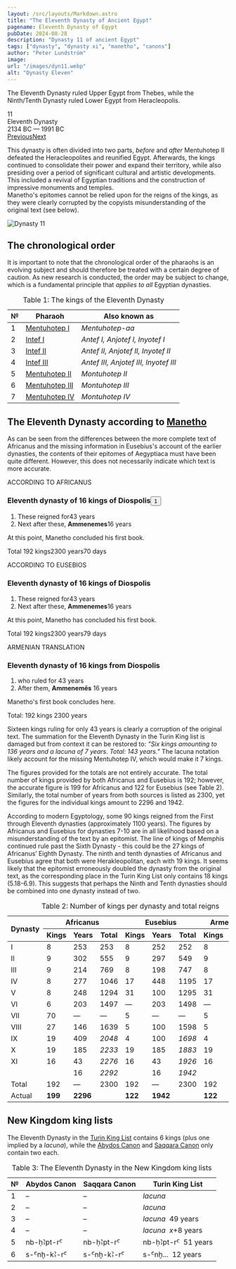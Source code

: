 ```yaml
---
layout: /src/layouts/Markdown.astro
title: "The Eleventh Dynasty of Ancient Egypt"
pagename: Eleventh Dynasty of Egypt
pubDate: 2024-08-28
description: "Dynasty 11 of ancient Egypt"
tags: ["dynasty", "dynasty xi", "manetho", "canons"]
author: "Peter Lundström"
image:
url: "/images/dyn11.webp"
alt: "Dynasty Eleven"
---
```


<p class="lead">
	The Eleventh Dynasty ruled Upper Egypt from Thebes, while the Ninth/Tenth Dynasty ruled Lower Egypt from Heracleopolis. 
</p>
<div class="dynruta float-right ml-4 mb-3 mt-4">
	<div class="flex flex-col justify-center items-center [text-shadow:_0_1px_0_rgb(255_255_255_/_20%)]">
		<div class="text-9xl font-bold [text-shadow:_0_1px_0_rgb(255_255_255_/_40%)]">11</div>
		<div>Eleventh Dynasty</div>
		<div>2134 BC &mdash; 1991 BC</div>
		<div class="w-full flex justify-between"><a href="/dynasty/10">Previous</a><a href="/dynasty/12">Next</a></div>
	</div>
</div>
<p>
	This dynasty is often divided into two parts, <i>before</i> and <i>after</i> Mentuhotep II defeated the Heracleopolites and reunified Egypt. Afterwards, the kings continued to consolidate their power and expand their territory, while also presiding over a period of significant cultural and artistic developments. This included a revival of Egyptian traditions and the construction of impressive monuments and temples.<br />Manetho's epitomes cannot be relied upon for the reigns of the kings, as they were clearly corrupted by the copyists misunderstanding of the original text (see below). 
</p>

<img class="w-full rounded-sm sm:rounded-xl my-10" src="/images/dyn11.webp" alt="Dynasty 11">
<h2 class="mt-10">The chronological order</h2>
<p>
It is important to note that the chronological order of the pharaohs is an evolving subject and should therefore be treated with a certain degree of caution. As new research is conducted, the order may be subject to change, which is a fundamental principle that <i>applies to all</i> Egyptian dynasties.
</p>

<table>
	<caption class="py-2 text-sm">Table 1: The kings of the Eleventh Dynasty</caption>
	<thead>
		<tr>
			<th scope="col" class="w-5 text-center">№</th>
			<th scope="col" class="pl-3">Pharaoh</th>
			<th scope="col" class="pl-3">Also known as</th>
		</tr>
	</thead>
	<tbody>
		<tr><td>1</td><td><a href="/pharaohs/Mentuhotep-I">Mentuhotep I</a></td><td><em>Mentuhotep-aa</em></td></tr>
		<tr><td>2</td><td><a href="/pharaohs/Intef-I">Intef I</a></td><td><em>Antef I, Anjotef I, Inyotef I</em></td></tr>
		<tr><td>3</td><td><a href="/pharaohs/Intef-II">Intef II</a></td><td><em>Antef II, Anjotef II, Inyotef II</em></td></tr>
		<tr><td>4</td><td><a href="/pharaohs/Intef-III">Intef III</a></td><td><em>Antef III, Anjotef III, Inyotef III</em></td></tr>
		<tr><td>5</td><td><a href="/pharaohs/Mentuhotep-II">Mentuhotep II</a></td><td><em>Montuhotep II</em></td></tr>
		<tr><td>6</td><td><a href="/pharaohs/Mentuhotep-III">Mentuhotep III</a></td><td><em>Montuhotep III</em></td></tr>
		<tr><td>7</td><td><a href="/pharaohs/Mentuhotep-IV">Mentuhotep IV</a></td><td><em>Montuhotep IV</em></td></tr>
	</tbody>
</table>

<h2 class="mt-10 text-wrap">The Eleventh Dynasty according to <a href="/authors/manetho">Manetho</a></h2>

<p class="pb-6">
As can be seen from the differences between the more complete text of Africanus and the missing information in Eusebius's account of the earlier dynasties, the contents of their epitomes of Aegyptiaca must have been quite different. However, this does not necessarily indicate which text is more accurate.
</p>

<div class="dynasty">
	<div class="w-full">
		<div class="according">ACCORDING TO AFRICANUS</div>
		<h3>Eleventh dynasty of 16 kings of Diospolis<button popovertarget="pop01">1</button></h3>
		<ol class="farao">
			<li class="list-none">These reigned for<span class="y">43 years</span></li>
			<li class="list-none">Next after these, <b>Ammenemes</b><span class="y">16 years</span></li>
		</ol>
		<p>At this point, Manetho concluded his first book.</p>
		<p>
			Total 192 kings<span class="y">2300 years</span><span class="y">70 days</span>
		</p>
	</div>
	<div class="w-full">
		<div class="according">ACCORDING TO EUSEBIOS</div>
		<h3>Eleventh dynasty of 16 kings of Diospolis</h3>
		<ol class="farao">
			<li class="list-none">These reigned for<span class="y">43 years</span></li>
			<li class="list-none">Next after these, <b>Ammenemes</b><span class="y">16 years</span></li>
		</ol>
		<p>At this point, Manetho has concluded his first book.</p>
		<p>
			Total 192 kings<span class="y">2300 years</span><span class="y">79 days</span>
		</p>
	</div>
	<div class="w-full">
		<div class="according">ARMENIAN TRANSLATION</div>
		<h3>Eleventh dynasty of 16 kings from Diospolis</h3>
		<ol class="farao">
			<li class="list-none">who ruled for <span class="y">43 years</span></li>
			<li class="list-none">After them, <b>Ammenemēs</b> <span class="y">16 years</span><br /></li>
		</ol>
		<p>Manetho's first book concludes here.</p>
		<p>Total: 192 kings <span class="y">2300 years</span></p>
	</div>
</div>

<p>
	Sixteen kings ruling for only 43 years is clearly a corruption of the original text.
	The summation for the Eleventh Dynasty in the Turin King list is damaged but from context it can be restored to: <em>"Six kings amounting to 136 years and a lacuna of 7 years. Total: 143 years."</em> The lacuna notation likely account for the missing Mentuhotep IV, which would make it 7 kings.
</p>
<p>
	The figures provided for the totals are not entirely accurate. The total number of kings provided by both Africanus and Eusebius is 192; however, the accurate figure is 199 for Africanus and 122 for Eusebius <span class="font-sans">(see Table 2)</span>. Similarly, the total number of years from both sources is listed as 2300, yet the figures for the individual kings amount to 2296 and 1942.
</p>

<p>
	According to modern Egyptology, some 90 kings reigned from the First through Eleventh dynasties (approximately 1100 years). The figures by
	Africanus and Eusebius for dynasties 7-10 are in all likelihood based on a misunderstanding of the text by an epitomist. The line of kings of Memphis continued rule past the Sixth Dynasty - this could be the 27 kings of Africanus’ Eighth Dynasty.
	The ninth and tenth dynasties of Africanus and Eusebius agree that both were Herakleopolitan, each with 19 kings. It seems likely that the epitomist erroneously doubled the dynasty from the original text, as the corresponding place in the Turin King List only contains 18 kings (5.18-6.9). This suggests that perhaps the Ninth and Tenth dynasties should be combined into one dynasty instead of two.
</p>

<table class="text-center">
	<caption class="text-sm pt-3">Table 2: Number of kings per dynasty and total reigns</caption>
	<thead>
		<tr class="divide-x-0">
			<th class="!text-center !align-middle" rowspan="2">Dynasty</th>
			<th class="!text-center uppercase bg-amber-500/25 dark:bg-shark-700" colspan="3">Africanus</th>
			<th class="!text-center uppercase bg-sky-800/25 border-x" colspan="3">Eusebius</th>
			<th class="!text-center uppercase bg-amber-500/25 dark:bg-shark-700" colspan="2">Armenian</th>
		</tr>
		<tr class="border-b font-normal text-sm border-zinc-700 dark:border-shark-700">
			<!-- <th class="text-left">Dynasty</th> -->
			<th class="!text-center">Kings</th>
			<th class="!text-center">Years</th>
			<th class="!text-center">Total</th>
			<th class="!text-center">Kings</th>
			<th class="!text-center">Years</th>
			<th class="!text-center">Total</th>
			<th class="!text-center">Kings</th>
			<th class="!text-center">Years</th>
		</tr>
	</thead>
	<tbody>
		<tr>
			<td>I</td>
			<td>8</td>
			<td>253</td>
			<td>253</td>
			<td>8</td>
			<td>252</td>
			<td>252</td>
			<td>8</td>
			<td>258</td>
		</tr>
		<tr>
			<td>II</td>
			<td>9</td>
			<td>302</td>
			<td>555</td>
			<td>9</td>
			<td>297</td>
			<td>549</td>
			<td>9</td>
			<td>297</td>
		</tr>
		<tr>
			<td>III</td>
			<td>9</td>
			<td>214</td>
			<td>769</td>
			<td>8</td>
			<td>198</td>
			<td>747</td>
			<td>8</td>
			<td>197</td>
		</tr>
		<tr>
			<td>IV</td>
			<td>8</td>
			<td>277</td>
			<td>1046</td>
			<td>17</td>
			<td>448</td>
			<td>1195</td>
			<td>17</td>
			<td>448</td>
		</tr>
		<tr>
			<td>V</td>
			<td>8</td>
			<td>248</td>
			<td>1294</td>
			<td>31</td>
			<td>100</td>
			<td>1295</td>
			<td>31</td>
			<td>—</td>
		</tr>
		<tr>
			<td>VI</td>
			<td>6</td>
			<td>203</td>
			<td>1497</td>
			<td>—</td>
			<td>203</td>
			<td>1498</td>
			<td>—</td>
			<td>203</td>
		</tr>
		<tr>
			<td>VII</td>
			<td>70</td>
			<td>—</td>
			<td>—</td>
			<td>5</td>
			<td>—</td>
			<td>—</td>
			<td>5</td>
			<td>75</td>
		</tr>
		<tr>
			<td>VIII</td>
			<td>27</td>
			<td>146</td>
			<td>1639</td>
			<td>5</td>
			<td>100</td>
			<td>1598</td>
			<td>5</td>
			<td>100</td>
		</tr>
		<tr>
			<td>IX</td>
			<td>19</td>
			<td>409</td>
			<td><i>2048</i></td>
			<td>4</td>
			<td>100</td>
			<td><i>1698</i></td>
			<td>4</td>
			<td>100</td>
		</tr>
		<tr>
			<td>X</td>
			<td>19</td>
			<td>185</td>
			<td><i>2233</i></td>
			<td>19</td>
			<td>185</td>
			<td><i>1883</i></td>
			<td>19</td>
			<td>185</td>
		</tr>
		<tr>
			<td>XI</td>
			<td>16</td>
			<td>43</td>
			<td><i>2276</i></td>
			<td>16</td>
			<td>43</td>
			<td><i>1926</i></td>
			<td>16</td>
			<td>43</td>
		</tr>
		<tr>
			<td class="text-left"></td>
			<td></td>
			<td>16</td>
			<td><i>2292</i></td>
			<td></td>
			<td>16</td>
			<td><i>1942</i></td>
			<td></td>
			<td>16</td>
		</tr>
		<tr class="border-t-2 border-smoke-700 dark:border-shark-700">
			<td class="text-left">Total</td>
			<td>192</td>
			<td>—</td>
			<td>2300</td>
			<td>192</td>
			<td>—</td>
			<td>2300</td>
			<td>192</td>
			<td>2300</td>
		</tr>
		<tr class="border-t-2 border-zinc-700 dark:border-shark-700">
			<td class="text-left">Actual</td>
			<td><strong>199</strong></td>
			<td><strong>2296</strong></td>
			<td></td>
			<td><strong>122</strong></td>
			<td><strong>1942</strong></td>
			<td></td>
			<td><strong>122</strong></td>
			<td><strong>1922</strong></td>
		</tr>
	</tbody>
</table>

<h2 class="mt-10 text-wrap">New Kingdom king lists</h2>
<p>
	The Eleventh Dynasty in the <a href="/kinglists/turin">Turin King List</a> contains 6 kings (plus one implied by a <i>lacuna</i>), while the <a href="/kinglists/abydos-canon">Abydos Canon</a> and <a href="/kinglists/saqqara-canon">Saqqara Canon</a> only contain two each. 
</p>
<table>
	<caption class="py-2 text-sm">Table 3: The Eleventh Dynasty in the New Kingdom king lists</caption>
	<thead>
		<tr>
			<th scope="col" class="w-5 text-center">№</th>
			<th scope="col" class="pl-3">Abydos Canon</th>
			<th scope="col" class="pl-3">Saqqara Canon</th>
			<th scope="col" class="pl-3">Turin King List</th>
		</tr>
	</thead>
	<tbody>
		<tr>
			<td class="h-10">1</td>
			<td>&ndash;</td>
			<td>&ndash;</td>
			<td><i class="font-serif">lacuna</i></td>
		</tr>
		<tr>
			<td class="h-10">2</td>
			<td>&ndash;</td>
			<td>&ndash;</td>
			<td><i class="font-serif">lacuna</i></td>
		</tr>
		<tr>
			<td class="h-10">3</td>
			<td>&ndash;</td>
			<td>&ndash;</td>
			<td><i class="font-serif">lacuna</i> &nbsp;49 years</td>
		</tr>
		<tr>
			<td class="h-10">4</td>
			<td>&ndash;</td>
			<td>&ndash;</td>
			<td><i class="font-serif">lacuna</i> &nbsp;<i>x</i>+8 years</td>
		</tr>
		<tr>
			<td class="h-10">5</td>
			<td><tlit>nb-ḥꜢpt-rꜤ</tlit></td>
			<td><tlit>nb-ḥꜢpt-rꜤ</tlit></td>
			<td><tlit>nb-ḥꜢpt-rꜤ</tlit> &nbsp;51 years</td>
		</tr>
		<tr>
			<td class="h-10">6</td>
			<td><tlit>s-Ꜥnḫ-kꜢ-rꜤ</tlit></td>
			<td><tlit>s-Ꜥnḫ-kꜢ-rꜤ</tlit></td>
			<td><tlit>s-Ꜥnḫ...</tlit> &nbsp;12 years</td>
		</tr>
	</tbody>
</table>

<div id="pop01" popover><p>1</p> That is, <em>Thebes</em>, near modern Luxor.
</div>
